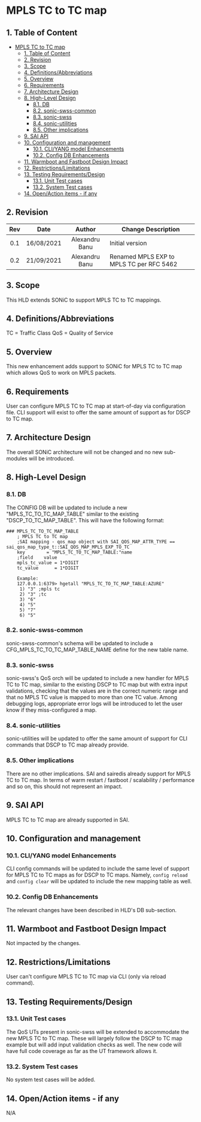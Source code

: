 # MPLS TC to TC map

## 1. Table of Content

- [MPLS TC to TC map](#mpls-tc-to-tc-map)
  - [1. Table of Content](#1-table-of-content)
  - [2. Revision](#2-revision)
  - [3. Scope](#3-scope)
  - [4. Definitions/Abbreviations](#4-definitionsabbreviations)
  - [5. Overview](#5-overview)
  - [6. Requirements](#6-requirements)
  - [7. Architecture Design](#7-architecture-design)
  - [8. High-Level Design](#8-high-level-design)
    - [8.1. DB](#81-db)
    - [8.2. sonic-swss-common](#82-sonic-swss-common)
    - [8.3. sonic-swss](#83-sonic-swss)
    - [8.4. sonic-utilities](#84-sonic-utilities)
    - [8.5. Other implications](#85-other-implications)
  - [9. SAI API](#9-sai-api)
  - [10. Configuration and management](#10-configuration-and-management)
    - [10.1. CLI/YANG model Enhancements](#101-cliyang-model-enhancements)
    - [10.2. Config DB Enhancements](#102-config-db-enhancements)
  - [11. Warmboot and Fastboot Design Impact](#11-warmboot-and-fastboot-design-impact)
  - [12. Restrictions/Limitations](#12-restrictionslimitations)
  - [13. Testing Requirements/Design](#13-testing-requirementsdesign)
    - [13.1. Unit Test cases](#131-unit-test-cases)
    - [13.2. System Test cases](#132-system-test-cases)
  - [14. Open/Action items - if any](#14-openaction-items---if-any)

## 2. Revision

| Rev |     Date    |       Author            | Change Description                         |
|:---:|:-----------:|:-----------------------:|--------------------------------------------|
| 0.1 | 16/08/2021  |     Alexandru Banu      | Initial version                            |
| 0.2 | 21/09/2021  |     Alexandru Banu      | Renamed MPLS EXP to MPLS TC per RFC 5462   |

## 3. Scope

This HLD extends SONiC to support MPLS TC to TC mappings.

## 4. Definitions/Abbreviations

TC = Traffic Class
QoS = Quality of Service

## 5. Overview

This new enhancement adds support to SONiC for MPLS TC to TC map which allows QoS to work on MPLS packets.

## 6. Requirements

User can configure MPLS TC to TC map at start-of-day via configuration file. CLI support will exist to offer the same amount of support as for DSCP to TC map.

## 7. Architecture Design

The overall SONiC architecture will not be changed and no new sub-modules will be introduced.

## 8. High-Level Design

### 8.1. DB

The CONFIG DB will be updated to include a new "MPLS_TC_TO_TC_MAP_TABLE" similar to the existing "DSCP_TO_TC_MAP_TABLE". This will have the following format:
```
### MPLS_TC_TO_TC_MAP_TABLE
    ; MPLS TC to TC map
    ;SAI mapping - qos_map object with SAI_QOS_MAP_ATTR_TYPE == sai_qos_map_type_t::SAI_QOS_MAP_MPLS_EXP_TO_TC
    key        = "MPLS_TC_TO_TC_MAP_TABLE:"name
    ;field    value
    mpls_tc_value = 1*DIGIT
    tc_value      = 1*DIGIT

    Example:
    127.0.0.1:6379> hgetall "MPLS_TC_TO_TC_MAP_TABLE:AZURE"
     1) "3" ;mpls tc
     2) "3" ;tc
     3) "6"
     4) "5"
     5) "7"
     6) "5"
```

### 8.2. sonic-swss-common

sonic-swss-common's schema will be updated to include a CFG_MPLS_TC_TO_TC_MAP_TABLE_NAME define for the new table name.

### 8.3. sonic-swss

sonic-swss's QoS orch will be updated to include a new handler for MPLS TC to TC map, similar to the existing DSCP to TC map but with extra input validations, checking that the values are in the correct numeric range and that no MPLS TC value is mapped to more than one TC value. Among debugging logs, appropriate error logs will be introduced to let the user know if they miss-configured a map.

### 8.4. sonic-utilities

sonic-utilities will be updated to offer the same amount of support for CLI commands that DSCP to TC map already provide.

### 8.5. Other implications

There are no other implications. SAI and sairedis already support for MPLS TC to TC map. In terms of warm restart / fastboot / scalability / performance and so on, this should not represent an impact.

## 9. SAI API

MPLS TC to TC map are already supported in SAI.

## 10. Configuration and management

### 10.1. CLI/YANG model Enhancements

CLI config commands will be updated to include the same level of support for MPLS TC to TC maps as for DSCP to TC maps. Namely, `config reload` and `config clear` will be updated to include the new mapping table as well.

### 10.2. Config DB Enhancements

The relevant changes have been described in HLD's DB sub-section.

## 11. Warmboot and Fastboot Design Impact

Not impacted by the changes.

## 12. Restrictions/Limitations

User can't configure MPLS TC to TC map via CLI (only via reload command).

## 13. Testing Requirements/Design

### 13.1. Unit Test cases

The QoS UTs present in sonic-swss will be extended to accommodate the new MPLS TC to TC map. These will largely follow the DSCP to TC map example but will add input validation checks as well. The new code will have full code coverage as far as the UT framework allows it.

### 13.2. System Test cases

No system test cases will be added.

## 14. Open/Action items - if any

N/A
